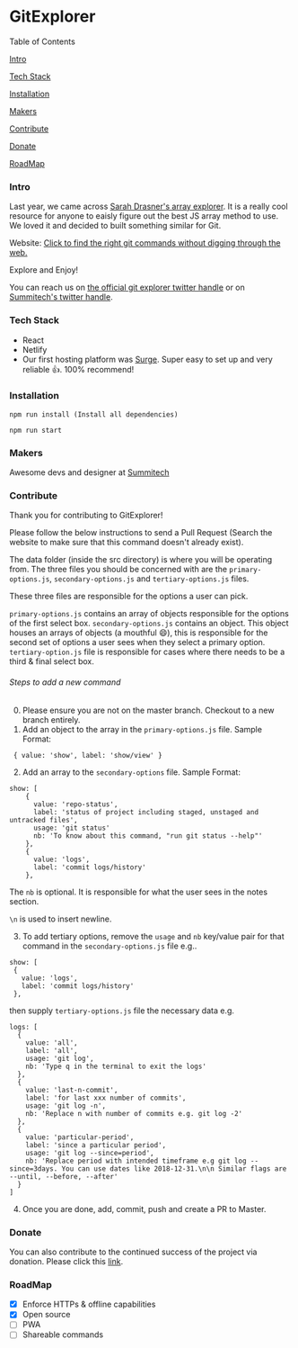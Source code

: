 # GitExplorer
Table of Contents

[Intro](https://github.com/summitech/gitexplorer/blob/master/README.md#intro)

[Tech Stack](https://github.com/summitech/gitexplorer/blob/master/README.md#tech-stack)

[Installation](https://github.com/summitech/gitexplorer/blob/master/README.md#installation)

[Makers](https://github.com/summitech/gitexplorer/blob/master/README.md#makers)

[Contribute](https://github.com/summitech/gitexplorer/blob/master/README.md#contribute)

[Donate](https://github.com/summitech/gitexplorer/blob/master/README.md#donate)

[RoadMap](https://github.com/summitech/gitexplorer/blob/master/README.md#roadmap)

### Intro
Last year, we came across [Sarah Drasner's array explorer](https://github.com/sdras/array-explorer). It is a really cool resource for anyone to eaisly figure out the best JS array method to use. We loved it and decided to built something similar for Git.

Website: [Click to find the right git commands without digging through the web.](https://gitexplorer.com)

Explore and Enjoy! 

You can reach us on [the official git explorer twitter handle](https://twitter.com/gitexplorer) or on [Summitech's twitter handle](https://twitter.com/summitechng).


### Tech Stack

- React
- Netlify
- Our first hosting platform was [Surge](https://surge.sh). Super easy to set up and very reliable :+1:. 100% recommend!


### Installation
```
npm run install (Install all dependencies)

npm run start
```

### Makers
Awesome devs and designer at [Summitech](https://summitech.ng)

### Contribute
Thank you for contributing to GitExplorer!

Please follow the below instructions to send a Pull Request (Search the website to make sure that this command doesn't already exist).

The data folder (inside the src directory) is where you will be operating from. The three files you should be concerned with are the `primary-options.js`, `secondary-options.js` and `tertiary-options.js` files. 

These three files are responsible for the options a user can pick. 

`primary-options.js` contains an array of objects responsible for the options of the first select box. 
`secondary-options.js` contains an object. This object houses an arrays of objects (a mouthful :smile:), this is responsible for the second set of options a user sees when they select a primary option. 
`tertiary-option.js` file is responsible for cases where there needs to be a third & final select box.

###### Steps to add a new command
0. Please ensure you are not on the master branch. Checkout to a new branch entirely.
1. Add an object to the array in the `primary-options.js` file. Sample Format:
```
 { value: 'show', label: 'show/view' }
```
2. Add an array to the `secondary-options` file. Sample Format:
```
show: [
    {
      value: 'repo-status',
      label: 'status of project including staged, unstaged and untracked files',
      usage: 'git status'
      nb: 'To know about this command, "run git status --help"'
    },
    {
      value: 'logs',
      label: 'commit logs/history'
    },
  ```
  The `nb` is optional. It is responsible for what the user sees in the notes section. 
  
  `\n` is used to insert newline.
  
  3. To add tertiary options, remove the `usage` and `nb` key/value pair for that command in the `secondary-options.js` file e.g..
  
   ```
show: [
    {
      value: 'logs',
      label: 'commit logs/history'
    },
  ```
  
  then supply `tertiary-options.js` file the necessary data e.g.
  ```
  logs: [
    {
      value: 'all',
      label: 'all',
      usage: 'git log',
      nb: 'Type q in the terminal to exit the logs'
    },
    {
      value: 'last-n-commit',
      label: 'for last xxx number of commits',
      usage: 'git log -n',
      nb: 'Replace n with number of commits e.g. git log -2'
    },
    {
      value: 'particular-period',
      label: 'since a particular period',
      usage: 'git log --since=period',
      nb: 'Replace period with intended timeframe e.g git log --since=3days. You can use dates like 2018-12-31.\n\n Similar flags are --until, --before, --after'
    }
  ]
  ```
4. Once you are done, add, commit, push and create a PR to Master.

### Donate

 You can also contribute to the continued success of the project via donation. Please click this [link](https://rave.flutterwave.com/donate/bavfmdlomzs2).

 ### RoadMap

 - [x] Enforce HTTPs & offline capabilities
 - [x] Open source
 - [ ] PWA
 - [ ] Shareable commands
